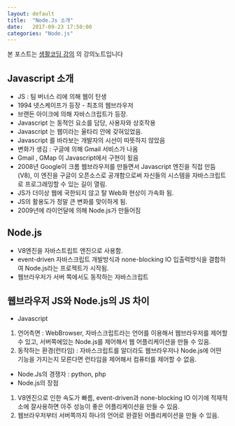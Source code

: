 ```yaml
---
layout: default
title:  "Node.Js 소개"
date:   2017-09-23 17:50:00
categories: "Node.js"
---
```


본 포스트는 [생활코딩 강의](https://www.inflearn.com/course/nodejs-강좌-생활코딩) 의 강의노트입니다

## Javascript 소개
* JS : 팀 버너스 리에 의해 웹이 탄생
* 1994 넷스케이프가 등장 - 최초의 웹브라우저
* 브랜든 아이크에 의해 자바스크립트가 등장.
* Javascript 는 동적인 요소를 담당, 사용자와 상호작용
* Javascript 는 웹이라는 울타리 안에 갖혀있었음.
* Javascript 를 바라보는 개발자의 시선이 따뜻하지 않았음
* 변화가 생김 : 구글에 의해 Gmail 서비스가 나옴
* Gmail , GMap 이 Javascript에서 구현이 됬음
* 2008년 Google이 크롬 웹브라우저를 만들면서 Javascript 엔진을 직접 만듬(V8), 이 엔진을 구글이 오픈소스로 공개함으로써 자신들의 시스템을 자바스크립트로 프로그래밍할 수 있는 길이 열림.
* JS가 더이상 웹에 국한되지 않고 탈 Web화 현상이 가속화 됨.
* JS의 활용도가 정말 큰 변화를 맞이하게 됨.
* 2009년에 라이언달에 의해 Node.js가 만들어짐



## Node.js
* V8엔진을 자바스트립트 엔진으로 사용함.
* event-driven 자바스크립트 개발방식과 none-blocking IO 입출력방식을 결합하여 Node.js라는 프로젝트가 시작됨.
* 웹브라우저가 서버  쪽에서도 동작하는 자바스크립트



## 웹브라우저 JS와 Node.js의 JS 차이
* Javascript
1. 언어측면 : WebBrowser,  자바스크립트라는 언어를 이용해서 웹브라우저를 제어할 수 있고, 서버쪽에있는 Node.js를 제어해서 웹 어플리케이션을 만들 수 있음.
2. 동작하는 환경(런타임) : 자바스크립트를 알더라도 웹브라우저나 Node.js에 어떤 기능을 가지는지 모른다면 런타임을 제어해서 컴퓨터를 제어할 수 없음.

* Node.Js의 경쟁자 : python, php
* Node.js의 장점
1. V8엔진으로 인한 속도가 빠름, event-driven과 none-blocking IO 이기에 적재적소에 잘사용하면 아주 성능이 좋은 어플리케이션을 만들 수 있음.
2. 웹브라우저부터 서버쪽까지 하나의 언어로 완결된 어플리케이션을 만들 수 있음.